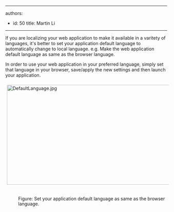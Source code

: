 

---
authors:
  - id: 50
    title: Martin Li
---




<span class='intro'> If you are localizing your web application to make it available in a varitety of languages, it's better to ​set your application default language to automatically change to local language. e.g. Make the web application default language as same as the browser language.  </span>

<p>​In order to use your web application in your preferred language, simply set that language in your browser, save/apply the new settings and then launch your application.&#160;<br><br><img alt="DefaultLanguage.jpg" src="/PublishingImages/DefaultLanguage.jpg" style="margin&#58;5px;width&#58;657px;height&#58;311px;" />&#160;&#160;&#160;&#160; </p><dd style="border&#58;currentcolor;line-height&#58;16px;">Figure&#58;&#160;Set your application default language as same as the browser language. ​</dd><p>&#160;</p>



